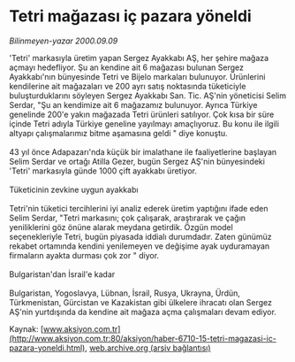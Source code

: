 # Tetri mağazası iç pazara yöneldi

*Bilinmeyen-yazar 2000.09.09*

<font class="agenda2NewsSpot">
 'Tetri' markasıyla üretim yapan Sergez Ayakkabı AŞ, her şehire mağaza açmayı hedefliyor.
</font>
<font class="newsDetail">
 Şu an kendine ait 6 mağazası bulunan Sergez Ayakkabı'nın bünyesinde Tetri ve Bijelo markaları bulunuyor. Ürünlerini kendilerine ait mağazaları ve 200 ayrı satış noktasında tüketiciyle buluşturduklarını söyleyen Sergez Ayakkabı San. Tic. AŞ'nin yöneticisi Selim Serdar, "Şu an kendimize ait 6 mağazamız bulunuyor. Ayrıca Türkiye genelinde 200'e yakın mağazada Tetri ürünleri satılıyor. Çok kısa bir süre içinde Tetri adıyla Türkiye geneline yayılmayı amaçlıyoruz. Bu konu ile ilgili altyapı çalışmalarımız bitme aşamasına geldi " diye konuştu.
 <br/>
 <br/>
 43 yıl önce Adapazarı'nda küçük bir imalathane ile faaliyetlerine başlayan Selim Serdar ve ortağı Atilla Gezer, bugün Sergez AŞ'nin bünyesindeki 'Tetri' markasıyla günde 1000 çift ayakkabı üretiyor.
 <br/>
 <br/>
 Tüketicinin zevkine uygun ayakkabı
 <br/>
 <br/>
 Tetri'nin tüketici tercihlerini iyi analiz ederek üretim yaptığını ifade eden Selim Serdar, "Tetri markasını; çok çalışarak, araştırarak ve çağın yeniliklerini göz önüne alarak meydana getirdik. Özgün model seçenekleriyle Tetri, bugün piyasada iddialı durumdadır. Zaten günümüz rekabet ortamında kendini yenilemeyen ve değişime ayak uyduramayan firmaların ayakta durması çok zor " diyor.
 <br/>
 <br/>
 Bulgaristan'dan İsrail'e kadar
 <br/>
 <br/>
 Bulgaristan, Yogoslavya, Lübnan, İsrail, Rusya, Ukrayna, Ürdün, Türkmenistan, Gürcistan ve Kazakistan gibi ülkelere ihracatı olan Sergez AŞ'nin yurtdışında da kendine ait mağaza açma çalışmaları devam ediyor.
 <br/>
</font>

Kaynak: [www.aksiyon.com.tr](http://www.aksiyon.com.tr:80/aksiyon/haber-6710-15-tetri-magazasi-ic-pazara-yoneldi.html), [web.archive.org (arşiv bağlantısı)](http://web.archive.org/web/20110820145713/http://www.aksiyon.com.tr:80/aksiyon/haber-6710-15-tetri-magazasi-ic-pazara-yoneldi.html)
